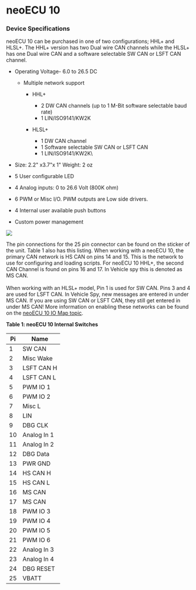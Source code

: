 # neoECU 10



### Device Specifications

neoECU 10 can be purchased in one of two configurations;  HHL+ and HLSL+. The HHL+ version has two Dual wire CAN channels while the HLSL+ has one Dual wire CAN and a software selectable SW CAN or LSFT CAN channel.

* Operating Voltage- 6.0 to 26.5 DC
  * Multiple network support
    *   HHL+

        * 2 DW CAN channels (up to 1 M-Bit software selectable baud rate)
        * 1 LIN/ISO9141/KW2K


    * HLSL+
      * 1 DW CAN channel
      * 1 Software selectable SW CAN or LSFT CAN
      * 1 LIN/ISO9141/KW2K\

* Size: 2.2" x3.7"x 1"  Weight: 2 oz
* 5 User configurable LED
* 4 Analog inputs: 0 to 26.6 Volt (800K ohm)
* 6 PWM or Misc I/O. PWM outputs are Low side drivers.
* 4 Internal user available push buttons
* Custom power management

![](../../../.gitbook/assets/neoECU\_10Bt.jpg)

The pin connections for the 25 pin connector can be found on the sticker of the unit. Table 1 also has this listing. When working with a neoECU 10, the primary CAN network is HS CAN on pins 14 and 15. This is the network to use for configuring and loading scripts. For neoECU 10 HHL+, the second CAN Channel is found on pins 16 and 17. In Vehicle spy this is denoted as MS CAN.\
\
When working with an HLSL+ model, Pin 1 is used for SW CAN. Pins 3 and 4 are used for LSFT CAN. In Vehicle Spy, new messages are entered in under MS CAN. If you are using SW CAN or LSFT CAN, they still get entered in under MS CAN! More information on enabling these networks can be found on the [neoECU 10 IO Map topic](neoecu-10-io-map.md).

**Table 1: neoECU 10 Internal Switches**

| Pi | Name        |
| -- | ----------- |
| 1  | SW CAN      |
| 2  | Misc Wake   |
| 3  | LSFT CAN H  |
| 4  | LSFT CAN L  |
| 5  | PWM IO 1    |
| 6  | PWM IO 2    |
| 7  | Misc L      |
| 8  | LIN         |
| 9  | DBG CLK     |
| 10 | Analog In 1 |
| 11 | Analog In 2 |
| 12 | DBG Data    |
| 13 | PWR GND     |
| 14 | HS CAN H    |
| 15 | HS CAN L    |
| 16 | MS CAN      |
| 17 | MS CAN      |
| 18 | PWM IO 3    |
| 19 | PWM IO 4    |
| 20 | PWM IO 5    |
| 21 | PWM IO 6    |
| 22 | Analog In 3 |
| 23 | Analog In 4 |
| 24 | DBG RESET   |
| 25 | VBATT       |
